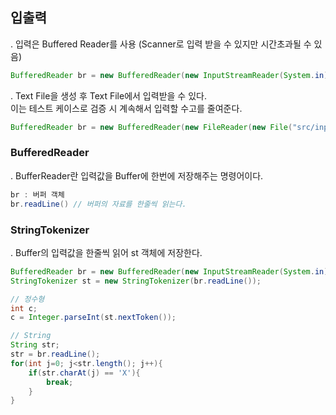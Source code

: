 ## 입출력

. 입력은 Buffered Reader를 사용
(Scanner로 입력 받을 수 있지만 시간초과될 수 있음)
```Java
BufferedReader br = new BufferedReader(new InputStreamReader(System.in));
```
. Text File을 생성 후 Text File에서 입력받을 수 있다.<br>
이는 테스트 케이스로 검증 시 계속해서 입력할 수고를 줄여준다.
```Java
BufferedReader br = new BufferedReader(new FileReader(new File("src/input.txt")));
```
### BufferedReader
. BufferReader란 입력값을 Buffer에 한번에 저장해주는 명령어이다.
```Java
br : 버퍼 객체
br.readLine() // 버퍼의 자료를 한줄씩 읽는다.
```

### StringTokenizer
. Buffer의 입력값을 한줄씩 읽어 st 객체에 저장한다.
```Java
BufferedReader br = new BufferedReader(new InputStreamReader(System.in));
StringTokenizer st = new StringTokenizer(br.readLine());

// 정수형
int c;
c = Integer.parseInt(st.nextToken());

// String
String str;
str = br.readLine();
for(int j=0; j<str.length(); j++){
    if(str.charAt(j) == 'X'){
        break;
    }
}
```

